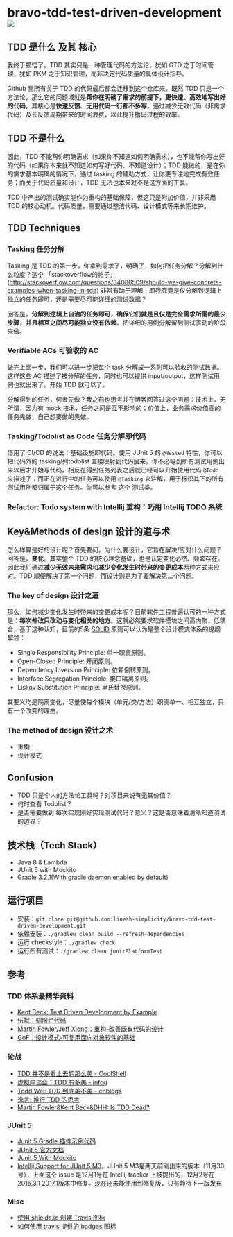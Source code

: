 # bravo-tdd-test-driven-development [![][Badges: Travis CI]][Links: Travis CI]

## TDD 是什么 及其 核心

我终于顿悟了，TDD 其实只是一种管理代码的方法论，犹如 GTD 之于时间管理，犹如 PKM 之于知识管理，而非决定代码质量的具体设计指导。

Github 里所有关于 TDD 的代码最后都会迁移到这个仓库来。既然 TDD 只是一个方法论，那么它的问题域就是**帮你在明确了需求的前提下，更快速、高效地写出好的代码**。其核心是**快速反馈**、**无用代码一行都不多写**，通过减少无效代码（非需求代码）及长反馈周期带来的时间浪费，以此提升撸码过程的效率。

## TDD 不是什么

因此，TDD 不能帮你明确需求（如果你不知道如何明确需求），也不能帮你写出好的代码（如果你本来就不知道如何写好代码、不知道设计）；TDD 能做的，是在你的需求基本明确的情况下，通过 tasking 的辅助方式，让你更专注地完成有效任务；而关于代码质量和设计，TDD 无法也本来就不是这方面的工具。

TDD 中产出的测试确实能作为重构的基础保障，但这只是附加价值，并非采用 TDD 的核心动机。代码质量，需要通过整洁代码、设计模式等来长期维护。

## TDD Techniques 

### Tasking 任务分解

Tasking 是 TDD 的第一步，你拿到需求了，明确了，如何把任务分解？分解到什么粒度？这个 「stackoverflow的帖子」(http://stackoverflow.com/questions/34086509/should-we-give-concrete-examples-when-tasking-in-tdd) 非常有助于理解：即我究竟是仅分解到逻辑上独立的任务即可，还是需要尽可能详细的测试数据？

回答是，**分解到逻辑上自治的任务即可，确保它们就是且仅是完全需求所需的最少步骤，并且相互之间尽可能独立没有依赖**。把详细的用例分解留到测试驱动的阶段来做。

### Verifiable ACs 可验收的 AC

做完上面一步，我们可以进一步把每个 task 分解成一系列可以验收的测试数据。这样这些 AC 描述了被分解的任务，同时也可以提供 input/output，这样测试用例也就出来了。开始 TDD 就可以了。

分解得到的任务，何者先做？我之前也思考并在博客回答过这个问题：技术上，无所谓，因为有 mock 技术，任务之间是互不影响的；价值上，业务需求价值高的任务先做，自己想要做的先做。

### Tasking/Todolist as Code 任务分解即代码

借用了 CI/CD 的说法：基础设施即代码。使用 JUnit 5 的 `@Nested` 特性，你可以把代码外的 tasking/列todolist 直接映射到代码层来。你不必等到所有测试用例出来以后才开始写代码，相反在得到任务列表之后就已经可以开始使用代码 `@Todo` 来描述了；而正在进行中的任务可以使用 `@Tasking` 来注解，用于标识其下的所有测试用例都归属于这个任务。你可以参考 [这个](https://github.com/linesh-simplicity/bravo-tdd-test-driven-development/blob/master/src/test/java/org/thoughtworks/linesh/fizzbuzzwhizz/StudentTest.java) 测试类。

### Refactor: Todo system with Intellij 重构：巧用 Intellij TODO 系统

## Key&Methods of design 设计的道与术

怎么样算是好的设计呢？首先要问，为什么要设计，它旨在解决/应对什么问题？回答是，**变化**。其实整个 TDD 的核心理念基础，也是认定变化必然、频繁存在。因此我们通过**减少无效未来需求**和**减少变化发生时带来的变更成本**两种方式来应对。TDD 顺便解决了第一个问题，而设计则是为了要解决第二个问题。

### The key of design 设计之道

那么，如何减少变化发生时带来的变更成本呢？目前软件工程普遍认可的一种方式是：**每次修改只改动与变化相关的地方**。这就必然要求软件模块之间高内聚、低耦合，基于这种认知，目前的5条 [SOLID](https://www.wikiwand.com/en/SOLID_(object-oriented_design)) 原则可以认为是整个设计模式体系的提纲挈领：

* Single Responsibility Principle: 单一职责原则。 
* Open-Closed Principle: 开闭原则。
* Dependency Inversion Principle: 依赖倒转原则。
* Interface Segregation Principle: 接口隔离原则。
* Liskov Substitution Principle: 里氏替换原则。

其要义均是隔离变化，尽量使每个模块（单元/类/方法）职责单一、相互独立，只有一个改变的理由。

### The method of design 设计之术

* 重构
* 设计模式

## Confusion

* TDD 只是个人的方法论工具吗？对项目来说有无其价值？
* 何时查看 Todolist？
* 是否需要做到 每次实现刚好实现测试代码？意义？这是否意味着清晰知道测试的边界？

## 技术栈（Tech Stack）

* Java 8 & Lambda
* JUnit 5 with Mockito
* Gradle 3.2.1(With gradle daemon enabled by default)

## 运行项目

* 安装：`git clone git@github.com:linesh-simplicity/bravo-tdd-test-driven-development.git`
* 依赖安装：`./gradlew clean build --refresh-dependencies`
* 运行 checkstyle：`./gradlew check`
* 运行所有测试：`./gradlew clean junitPlatformTest`

## 参考

### TDD 体系最精华资料

* [Kent Beck: Test Driven Development by Example](https://book.douban.com/subject/1230036/)
* [伍斌：驯服烂代码](https://book.douban.com/subject/26208707/)
* [Martin Fowler/Jeff Xiong：重构-改善既有代码的设计](https://book.douban.com/subject/4262627/)
* [GoF：设计模式-可复用面向对象软件的基础](https://book.douban.com/subject/1052241/)

### 论战

* [TDD 并不是看上去的那么美 - CoolShell](http://coolshell.cn/articles/3649.html)
* [虚拟座谈会：TDD 有多美 - infoq](http://www.infoq.com/cn/articles/virtual-panel-tdd)
* [Todd Wei: TDD 到底美不美 - cnblogs](http://www.cnblogs.com/weidagang2046/archive/2011/02/23/1963277.html)
* [逸言: 推行 TDD 的思考](http://agiledon.github.io/blog/2013/12/25/thought-about-applying-tdd/)
* [Martin Fowler&Kent Beck&DHH: Is TDD Dead?](https://www.youtube.com/watch?v=z9quxZsLcfo)

### JUnit 5

* [Junit 5 Gradle 插件示例代码](https://github.com/junit-team/junit5-samples/tree/master/junit5-gradle-consumer)
* [JUnit 5 官方文档](http://junit.org/junit5/docs/current/user-guide/)
* [Junit 5 With Mockito](https://github.com/junit-team/junit5-samples/tree/master/junit5-mockito-extension)
* [Intellij Support for JUnit 5 M3](https://youtrack.jetbrains.com/issue/IDEA-164865)。JUnit 5 M3是两天前刚出来的版本（11月30号），上面这个 issue 是12月1号在 Intellij tracker 上被提出的，12月2号在2016.3.1 2017.1版本中修复。现在还未能使用到修复版，只有静待下一版发布

### Misc

* [使用 shields.io 创建 Travis 图标](http://shields.io/)
* [如何使用 travis 提供的 badges 图标](https://docs.travis-ci.com/user/status-images/)



[Badges: Travis CI]: https://travis-ci.org/linesh-simplicity/bravo-tdd-test-driven-development.svg?branch=master
[Links: Travis CI]: https://travis-ci.org/linesh-simplicity/bravo-tdd-test-driven-development
